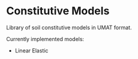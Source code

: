 # Constitutive Models
Library of soil constitutive models in UMAT format.

Currently implemented models:

- Linear Elastic

